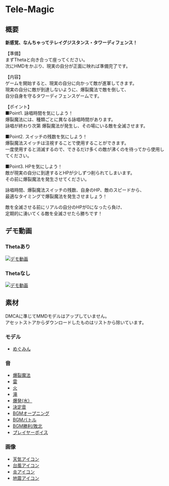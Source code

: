 # Tele-Magic

## 概要

__新感覚、なんちゃってテレイグジスタンス・タワーディフェンス！__  

【準備】  
まずThetaと向き合って座ってください。  
次にHMDをかぶり、現実の自分が正面に映れば準備完了です。  

【内容】  
ゲームを開始すると、現実の自分に向かって敵が進軍してきます。  
現実の自分に敵が到達しないように、爆裂魔法で敵を倒して、  
自分自身を守るタワーディフェンスゲームです。  

【ポイント】  
■Point1. 詠唱時間を気にしよう！  
爆裂魔法には、種類ごとに異なる詠唱時間があります。  
詠唱が終わり次第 爆裂魔法が発生し、その場にいる敵を全滅させます。  

■Point2. スイッチの残数を気にしよう！  
爆裂魔法スイッチは注視することで使用することができます。  
一度使用すると消滅するので、できるだけ多くの敵が沸くのを待ってから使用してください。  

■Point3. HPを気にしよう！  
敵が現実の自分に到達するとHPが少しずつ削られてしまいます。  
その前に爆裂魔法を発生させてください。  

詠唱時間、爆裂魔法スイッチの残数、自身のHP、敵のスピードから、  
最適なタイミングで爆裂魔法を発生させましょう！  

敵を全滅させる前にリアルの自分のHPが0になったら負け、  
定期的に湧いてくる敵を全滅させたら勝ちです！  


## デモ動画

### Thetaあり
[![デモ動画](https://img.youtube.com/vi/laqcxFj9vQ4/0.jpg)](http://www.youtube.com/watch?v=laqcxFj9vQ4)

### Thetaなし
[![デモ動画](https://img.youtube.com/vi/U32qDGWS_Cg/0.jpg)](http://www.youtube.com/watch?v=U32qDGWS_Cg)


## 素材

DMCAに準じてMMDモデルはアップしていません。  
アセットストアからダウンロードしたものはリストから除いています。  


### モデル

- [めぐみん](https://bowlroll.net/file/111502)


### 音

- [爆裂魔法](https://soundeffect-lab.info/sound/battle/)
- [雷](https://on-jin.com/sound/kan.php?kate=%E9%9B%B7)
- [火](https://on-jin.com/sound/listshow.php?pagename=kan&title=%E7%81%BD%E5%AE%B3%E3%83%BB%E7%81%AB%E5%B1%B1%E3%83%9E%E3%82%B0%E3%83%9E&janl=%E7%92%B0%E5%A2%83%E7%B3%BB%E9%9F%B3&bunr=%E7%81%AB%E5%B1%B1&kate=%E7%81%AB)
- [滝](https://on-jin.com/sound/listshow.php?pagename=kan&title=%E6%BB%9D&janl=%E7%92%B0%E5%A2%83%E7%B3%BB%E9%9F%B3&bunr=%E5%B7%9D&kate=%E6%B0%B4)
- [爆発(水）](http://commons.nicovideo.jp/material/nc85041)
- [決定音](https://soundeffect-lab.info/sound/button/)
- [BGMオープニング](https://maoudamashii.jokersounds.com/list/game5.html)
- [BGMバトル](https://maoudamashii.jokersounds.com/list/bgm10.html)
- [BGM勝利/敗北](https://maoudamashii.jokersounds.com/list/game17.html)
- [プレイヤーボイス](https://soundeffect-lab.info/sound/voice/game.html)


### 画像

- [天気アイコン](https://jp.freepik.com/index.php?goto=8&page=&cat=weather&type=iconos)
- [台風アイコン](http://icooon-mono.com/16041-%E5%8F%B0%E9%A2%A8%E3%81%AE%E3%83%95%E3%83%AA%E3%83%BC%E7%B4%A0%E6%9D%90/)
- [炎アイコン](http://icooon-mono.com/16105-%E7%82%8E%E3%82%A2%E3%82%A4%E3%82%B3%E3%83%B3/)
- [地震アイコン](http://icooon-mono.com/15889-%E5%9C%B0%E9%9C%87%E3%82%A2%E3%82%A4%E3%82%B3%E3%83%B31/)
